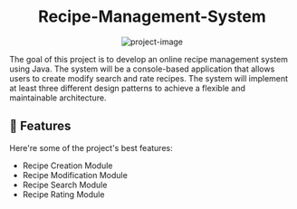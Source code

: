 <h1 align="center" id="title">Recipe-Management-System</h1>

<p align="center"><img src="https://socialify.git.ci/RadwanH/Recipe-Management-System/image?font=Inter&amp;language=1&amp;name=1&amp;pattern=Circuit%20Board&amp;theme=Dark" alt="project-image"></p>

<p id="description">The goal of this project is to develop an online recipe management system using Java. The system will be a console-based application that allows users to create modify search and rate recipes. The system will implement at least three different design patterns to achieve a flexible and maintainable architecture.</p>

  
  
<h2>🧐 Features</h2>

Here're some of the project's best features:

*   Recipe Creation Module
*   Recipe Modification Module
*   Recipe Search Module
*   Recipe Rating Module
